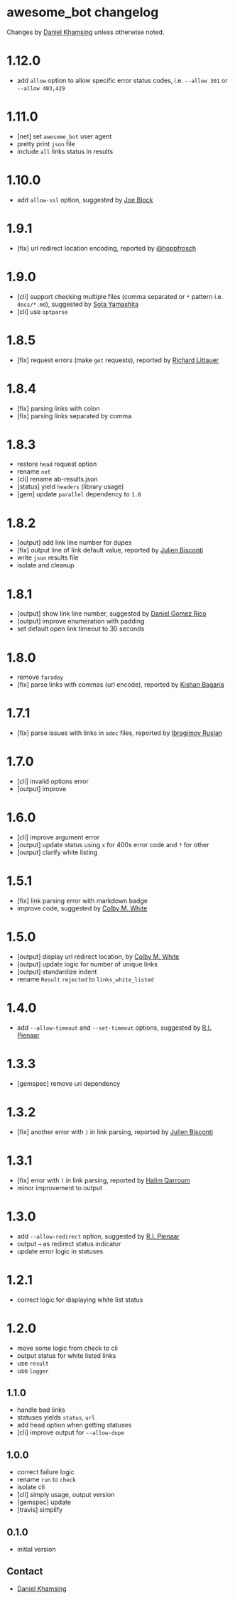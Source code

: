 # awesome_bot changelog

Changes by [Daniel Khamsing][] unless otherwise noted.

# 1.12.0

- add `allow` option to allow specific error status codes, i.e. `--allow 301` or `--allow 403,429`

# 1.11.0

- [net] set `awesome_bot` user agent
- pretty print `json` file
- include `all` links status in results

# 1.10.0

- add `allow-ssl` option, suggested by [Joe Block](https://github.com/unixorn)

# 1.9.1

- [fix] url redirect location encoding, reported by [@hoppfrosch](https://github.com/hoppfrosch)

# 1.9.0

- [cli] support checking multiple files (comma separated or `*` pattern  i.e. `docs/*.md`), suggested by [Sota Yamashita](https://github.com/sotayamashita)
- [cli] use `optparse`

# 1.8.5

- [fix] request errors (make `get` requests), reported by [Richard Littauer](https://github.com/RichardLitt)

# 1.8.4

- [fix] parsing links with colon
- [fix] parsing links separated by comma

# 1.8.3

- restore `head` request option
- rename `net`
- [cli] rename ab-results.json
- [status] yield `headers` (library usage)
- [gem] update `parallel` dependency to `1.8`

# 1.8.2

- [output] add link line number for dupes
- [fix] output line of link default value, reported by [Julien Bisconti][]
- write `json` results file
- isolate and cleanup

# 1.8.1

- [output] show link line number, suggested by [Daniel Gomez Rico](https://github.com/danielgomezrico)
- [output] improve enumeration with padding
- set default open link timeout to 30 seconds

# 1.8.0

- remove `faraday`
- [fix] parse links with commas (url encode), reported by [Kishan Bagaria](https://github.com/KishanBagaria)

# 1.7.1

- [fix] parse issues with links in `adoc` files, reported by [Ibragimov Ruslan](https://github.com/IRus)

# 1.7.0

- [cli] invalid options error
-	[output] improve

# 1.6.0

- [cli] improve argument error
- [output] update status using `x` for 400s error code and `?` for other
- [output] clarify white listing

# 1.5.1

- [fix] link parsing error with markdown badge
- improve code, suggested by [Colby M. White][]

# 1.5.0

- [output] display url redirect location, by [Colby M. White][]
- [output] update logic for number of unique links
- [output] standardize indent
- rename `Result` `rejected` to `links_white_listed`

# 1.4.0

- add `--allow-timeout` and `--set-timeout` options, suggested by [R.I. Pienaar][]

# 1.3.3

- [gemspec] remove uri dependency

# 1.3.2

- [fix] another error with `)` in link parsing, reported by [Julien Bisconti][]

# 1.3.1

- [fix] error with `)` in link parsing, reported by [Halim Qarroum](https://github.com/HQarroum)
- minor improvement to output

# 1.3.0

- add `--allow-redirect` option, suggested by [R.I. Pienaar][]
- output `→` as redirect status indicator
- update error logic in statuses

# 1.2.1

- correct logic for displaying white list status

# 1.2.0

- move some logic from check to cli
- output status for white listed links
- use `result`
- use `logger`

## 1.1.0

- handle bad links
- statuses yields `status`, `url`
- add head option when getting statuses
- [cli] improve output for `--allow-dupe`

## 1.0.0

- correct failure logic
- rename `run` to `check`
- isolate cli
- [cli] simply usage, output version
- [gemspec] update
- [travis] simplify

## 0.1.0

- initial version

## Contact

- [Daniel Khamsing][]

[Daniel Khamsing]:https://github.com/dkhamsing
[Colby M. White]:https://github.com/colbywhite
[Julien Bisconti]:https://github.com/veggiemonk
[R.I. Pienaar]:https://github.com/ripienaar
